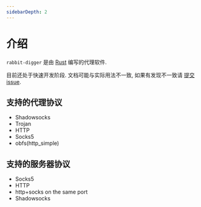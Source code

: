 ```yaml
---
sidebarDepth: 2
---
```


# 介绍

`rabbit-digger` 是由 [Rust](https://www.rust-lang.org/) 编写的代理软件.

目前还处于快速开发阶段. 文档可能与实际用法不一致, 如果有发现不一致请 [提交issue](https://github.com/rabbit-digger/rabbit-digger.github.io/issues/new).

## 支持的代理协议

* Shadowsocks
* Trojan
* HTTP
* Socks5
* obfs(http_simple)

## 支持的服务器协议

* Socks5
* HTTP
* http+socks on the same port
* Shadowsocks
